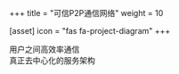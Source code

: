 +++
title = "可信P2P通信网络"
weight = 10

[asset]
  icon = "fas fa-project-diagram"
+++

用户之间高效率通信<br/>
真正去中心化的服务架构<br/>


